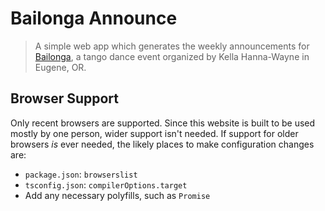 Bailonga Announce
=================

> A simple web app which generates the weekly announcements for [Bailonga](http://www.bailonga.org/), a tango dance event organized by Kella Hanna-Wayne in Eugene, OR.

Browser Support
---------------

Only recent browsers are supported. Since this website is built to be used mostly by one person, wider support isn't needed. If support for older browsers *is* ever needed, the likely places to make configuration changes are:

* `package.json`: `browserslist`
* `tsconfig.json`: `compilerOptions.target`
* Add any necessary polyfills, such as `Promise`
